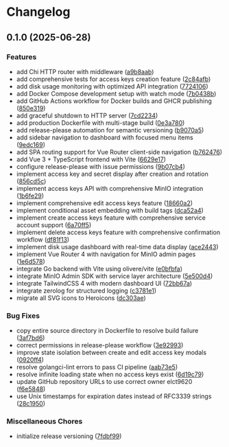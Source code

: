 # Changelog

## 0.1.0 (2025-06-28)


### Features

* add Chi HTTP router with middleware ([a9b8aab](https://github.com/elct9620/minio-lite-admin/commit/a9b8aab0b150c94d53334772606eac48065d50e1))
* add comprehensive tests for access keys creation feature ([2c84afb](https://github.com/elct9620/minio-lite-admin/commit/2c84afb94a2fcf477a6f6e725eab78dd6b30841b))
* add disk usage monitoring with optimized API integration ([7724106](https://github.com/elct9620/minio-lite-admin/commit/7724106294b6a1e396065fababc500f8ac89d227))
* add Docker Compose development setup with watch mode ([7b0438b](https://github.com/elct9620/minio-lite-admin/commit/7b0438b9b2004be3ecaca3240f54a2ef3caeb79d))
* add GitHub Actions workflow for Docker builds and GHCR publishing ([850e319](https://github.com/elct9620/minio-lite-admin/commit/850e3198b92af38cef4161b3060923002dfa20e0))
* add graceful shutdown to HTTP server ([7cd2234](https://github.com/elct9620/minio-lite-admin/commit/7cd2234cb331fda823935bb10a796f6dbf115b85))
* add production Dockerfile with multi-stage build ([0e3a780](https://github.com/elct9620/minio-lite-admin/commit/0e3a7800a10f3686b20ac3c15e2e164e786c50b8))
* add release-please automation for semantic versioning ([b9070a5](https://github.com/elct9620/minio-lite-admin/commit/b9070a54008525ca6e682290efef7136cfadf22e))
* add sidebar navigation to dashboard with focused menu items ([9edc169](https://github.com/elct9620/minio-lite-admin/commit/9edc1693726d0527474da144489cce03e5becffb))
* add SPA routing support for Vue Router client-side navigation ([b762476](https://github.com/elct9620/minio-lite-admin/commit/b7624769937bd932405846f1546cec678bdcb5fc))
* add Vue 3 + TypeScript frontend with Vite ([6629e17](https://github.com/elct9620/minio-lite-admin/commit/6629e17e0f303d2d140437757c12bf50e5037b37))
* configure release-please with issue permissions ([9b07cb4](https://github.com/elct9620/minio-lite-admin/commit/9b07cb4833000242c432a21ff9f0793d716737f8))
* implement access key and secret display after creation and rotation ([856cd5c](https://github.com/elct9620/minio-lite-admin/commit/856cd5c1a16eb102e4c40313161aff520213a51a))
* implement access keys API with comprehensive MinIO integration ([1b6fe29](https://github.com/elct9620/minio-lite-admin/commit/1b6fe29bc30005232e2c4edab24721f179f7073b))
* implement comprehensive edit access keys feature ([18660a2](https://github.com/elct9620/minio-lite-admin/commit/18660a27b86593f80b15a9fb8dee6d5a33cf8f28))
* implement conditional asset embedding with build tags ([dca52a4](https://github.com/elct9620/minio-lite-admin/commit/dca52a451864f9605877e4b3338d99e59db974c5))
* implement create access keys feature with comprehensive service account support ([6a70ff5](https://github.com/elct9620/minio-lite-admin/commit/6a70ff51fb250c203801c26ed621bf889d06baa8))
* implement delete access keys feature with comprehensive confirmation workflow ([df81f13](https://github.com/elct9620/minio-lite-admin/commit/df81f13c5974509d50edf07fbbda75e336f45471))
* implement disk usage dashboard with real-time data display ([ace2443](https://github.com/elct9620/minio-lite-admin/commit/ace2443950a7490fc4092803b8fbd377278ac1e9))
* implement Vue Router 4 with navigation for MinIO admin pages ([1e6d578](https://github.com/elct9620/minio-lite-admin/commit/1e6d5785095eff0b1488b331e48475f7d08f169e))
* integrate Go backend with Vite using olivere/vite ([e0bfbfa](https://github.com/elct9620/minio-lite-admin/commit/e0bfbfa182fdb64cc09f6b0e77adb1baf35530aa))
* integrate MinIO Admin SDK with service layer architecture ([5e500d4](https://github.com/elct9620/minio-lite-admin/commit/5e500d42cc5168274fb302f0b521410ef7c9a776))
* integrate TailwindCSS 4 with modern dashboard UI ([72bb67a](https://github.com/elct9620/minio-lite-admin/commit/72bb67a453189ab1e09312fb994d341678768ddc))
* integrate zerolog for structured logging ([c3781e1](https://github.com/elct9620/minio-lite-admin/commit/c3781e18b4ddc25ef64fd34a03f71cf0b5c07b39))
* migrate all SVG icons to Heroicons ([dc303ae](https://github.com/elct9620/minio-lite-admin/commit/dc303ae1f25a10d1ac6e9b3e8d4f481ba05f10cd))


### Bug Fixes

* copy entire source directory in Dockerfile to resolve build failure ([3af7bd6](https://github.com/elct9620/minio-lite-admin/commit/3af7bd6ff5efbedcce657b0b350696e90a6db343))
* correct permissions in release-please workflow ([3e92993](https://github.com/elct9620/minio-lite-admin/commit/3e92993e03823e539ddcbbc56024391cd63e1fa6))
* improve state isolation between create and edit access key modals ([0920ff4](https://github.com/elct9620/minio-lite-admin/commit/0920ff4278bb95d9b5a5aeb0e95cc79153b3b3bf))
* resolve golangci-lint errors to pass CI pipeline ([aab73e5](https://github.com/elct9620/minio-lite-admin/commit/aab73e5d97e5f581461de4ead87e3d31337a8f10))
* resolve infinite loading state when no access keys exist ([6d19c79](https://github.com/elct9620/minio-lite-admin/commit/6d19c799053355460ef202e1762669a9d96025b7))
* update GitHub repository URLs to use correct owner elct9620 ([f6e5848](https://github.com/elct9620/minio-lite-admin/commit/f6e584883ff24bacc96fbb6833e2abeb89bb8c0d))
* use Unix timestamps for expiration dates instead of RFC3339 strings ([28c1950](https://github.com/elct9620/minio-lite-admin/commit/28c1950c8462630094dc7127c410f7a099e75be9))


### Miscellaneous Chores

* initialize release versioning ([7fdbf99](https://github.com/elct9620/minio-lite-admin/commit/7fdbf99e96e28108f7c42e27e78400a43014dc58))
